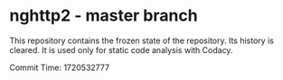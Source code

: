 # nghttp2 - master branch

This repository contains the frozen state of the repository.
Its history is cleared. It is used only for static code
analysis with Codacy.

Commit Time: 1720532777